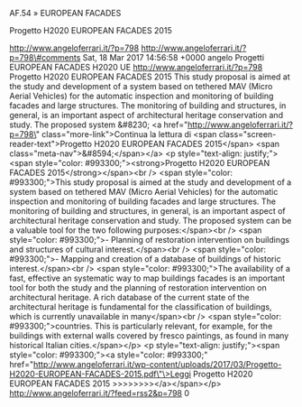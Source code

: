 AF.54 » EUROPEAN FACADES

Progetto H2020 EUROPEAN FACADES 2015

http://www.angeloferrari.it/?p=798 http://www.angeloferrari.it/?p=798\#comments Sat, 18 Mar 2017 14:56:58 +0000 angelo Progetti EUROPEAN FACADES H2020 UE http://www.angeloferrari.it/?p=798 Progetto H2020 EUROPEAN FACADES 2015 This study proposal is aimed at the study and development of a system based on tethered MAV (Micro Aerial Vehicles) for the automatic inspection and monitoring of building facades and large structures. The monitoring of building and structures, in general, is an important aspect of architectural heritage conservation and study. The proposed system &\#8230; \<a href=\"http://www.angeloferrari.it/?p=798\" class=\"more-link\"\>Continua la lettura di \<span class=\"screen-reader-text\"\>Progetto H2020 EUROPEAN FACADES 2015\</span\> \<span class=\"meta-nav\"\>&\#8594;\</span\>\</a\> \<p style=\"text-align: justify;\"\>\<span style=\"color: \#993300;\"\>\<strong\>Progetto H2020 EUROPEAN FACADES 2015\</strong\>\</span\>\<br /\> \<span style=\"color: \#993300;\"\>This study proposal is aimed at the study and development of a system based on tethered MAV (Micro Aerial Vehicles) for the automatic inspection and monitoring of building facades and large structures. The monitoring of building and structures, in general, is an important aspect of architectural heritage conservation and study. The proposed system can be a valuable tool for the two following purposes:\</span\>\<br /\> \<span style=\"color: \#993300;\"\>- Planning of restoration intervention on buildings and structures of cultural interest.\</span\>\<br /\> \<span style=\"color: \#993300;\"\>- Mapping and creation of a database of buildings of historic interest.\</span\>\<br /\> \<span style=\"color: \#993300;\"\>The availability of a fast, effective an systematic way to map buildings facades is an important tool for both the study and the planning of restoration intervention on architectural heritage. A rich database of the current state of the architectural heritage is fundamental for the classification of buildings, which is currently unavailable in many\</span\>\<br /\> \<span style=\"color: \#993300;\"\>countries. This is particularly relevant, for example, for the buildings with external walls covered by fresco paintings, as found in many historical Italian cities.\</span\>\</p\> \<p style=\"text-align: justify;\"\>\<span style=\"color: \#993300;\"\>\<a style=\"color: \#993300;\" href=\"http://www.angeloferrari.it/wp-content/uploads/2017/03/Progetto-H2020-EUROPEAN-FACADES-2015.pdf\"\>Leggi Progetto H2020 EUROPEAN FACADES 2015 &gt;&gt;&gt;&gt;&gt;&gt;&gt;&gt;\</a\>\</span\>\</p\> http://www.angeloferrari.it/?feed=rss2&p=798 0

